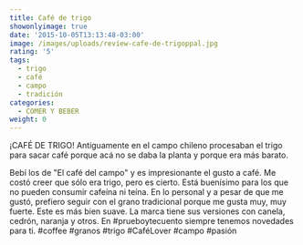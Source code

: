 ```yaml
---
title: Café de trigo
showonlyimage: true
date: '2015-10-05T13:13:48-03:00'
image: /images/uploads/review-cafe-de-trigoppal.jpg
rating: '5'
tags:
  - trigo
  - café
  - campo
  - tradición
categories:
  - COMER Y BEBER
weight: 0
---
```

¡CAFÉ DE TRIGO! Antiguamente en el campo chileno procesaban el trigo para sacar café porque acá no se daba la planta y porque era más barato.

<!--more-->

Bebí los de "El café del campo" y es impresionante el gusto a café. Me costó creer que sólo era trigo, pero es cierto. Está buenísimo para los que no pueden consumir cafeína ni teína. En lo personal y a pesar de que me gustó, prefiero seguir con el grano tradicional porque me gusta muy, muy fuerte. Este es más bien suave. La marca tiene sus versiones con canela, cedrón, naranja y otros. En #prueboytecuento siempre tenemos novedades para ti. #coffee #granos #trigo #CaféLover #campo #pasión
